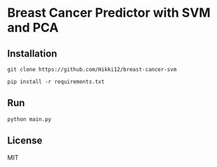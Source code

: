 # Breast Cancer Predictor with SVM and PCA

## Installation
```
git clone https://github.com/Hikki12/breast-cancer-svm

pip install -r requirements.txt
```

## Run
```
python main.py
```

## License
MIT
